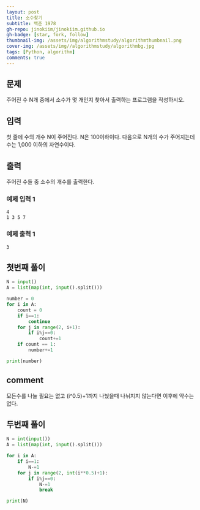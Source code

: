 ```yaml
---
layout: post
title: 소수찾기
subtitle: 백준 1978
gh-repo: jinokiim/jinokiim.github.io
gh-badge: [star, fork, follow]
thumbnail-img: /assets/img/algorithmstudy/algorithmthumbnail.png
cover-img: /assets/img//algorithmstudy/algorithmbg.jpg
tags: [Python, algorithm]
comments: true
---
```


## 문제
주어진 수 N개 중에서 소수가 몇 개인지 찾아서 출력하는 프로그램을 작성하시오.



## 입력
첫 줄에 수의 개수 N이 주어진다. N은 100이하이다. 다음으로 N개의 수가 주어지는데 수는 1,000 이하의 자연수이다.



## 출력
주어진 수들 중 소수의 개수를 출력한다.


### 예제 입력 1
```
4
1 3 5 7
```
### 예제 출력 1
```
3
```

## **첫번째 풀이**

```python
N = input()
A = list(map(int, input().split()))

number = 0
for i in A:
    count = 0
    if i==1:
        continue
    for j in range(2, i+1):
        if i%j==0:
            count+=1
    if count == 1:
        number+=1

print(number)
```

## comment
모든수를 나눌 필요는 없고 (i^0.5)+1까지 나눴을때 나눠지지 않는다면 이후에 약수는 없다.


## 두번째 풀이

```python
N = int(input())
A = list(map(int, input().split()))

for i in A:
    if i==1:
        N-=1
    for j in range(2, int(i**0.5)+1):
        if i%j==0:
            N-=1
            break

print(N)
```
